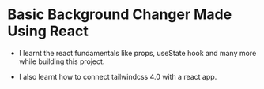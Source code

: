 # Basic Background Changer Made Using React

- I learnt the react fundamentals like props, useState hook and many more 
while building this project.

- I also learnt how to connect tailwindcss 4.0 with a react app.

